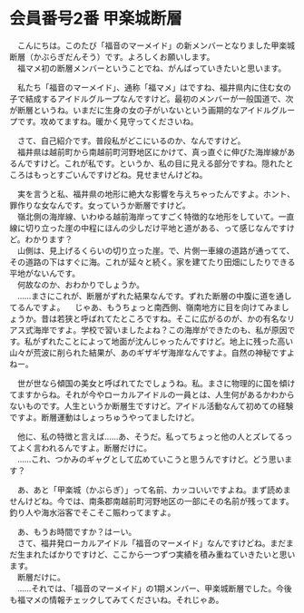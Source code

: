 # 会員番号2番 甲楽城断層

　こんにちは。このたび「福音のマーメイド」の新メンバーとなりました甲楽城断層（かぶらぎだんそう）です。よろしくお願いします。  
　福マメ初の断層メンバーということでね、がんばっていきたいと思います。

　私たち「福音のマーメイド」、通称「福マメ」はですね、福井県内に住む女の子で結成するアイドルグループなんですけど。最初のメンバーが一般国道で、次が断層というね。いまだに生身の女の子がいないという画期的なアイドルグループです。攻めてますね。暖かく見守ってくださいね。

　さて、自己紹介です。普段私がどこにいるのか、なんですけど。  
　福井県は越前町から南越前町河野地区にかけて、真っ直ぐに伸びた海岸線があるんですけど。これが私です。というか、私の目に見える部分ですね。隠れたところはもっとすごいんですけどね。見せませんけどね。

　実を言うと私、福井県の地形に絶大な影響を与えちゃったんですよ。ホント、罪作りな女なんです。女っていうか断層ですけど。  
　嶺北側の海岸線、いわゆる越前海岸ってすごく特徴的な地形をしていて。一直線に切り立った崖の中程にほんの少しだけ平地と道がある、って感じなんですけど。わかります？  
　山側は、見上げるくらいの切り立った崖。で、片側一車線の道路が通ってて、その道路の下はすぐに海。これが延々と続く。家を建てたり田畑にしたりできる平地がないんです。  
　何故なのか、おわかりでしょうか。  
　……まさにこれが、断層がずれた結果なんです。ずれた断層の中腹に道を通してるんですよ。
　じゃあ、もうちょっと南西側、嶺南地方に目を向けてみましょうか。昔は若狭と呼ばれてたところですね。そこに広がるのが、かの有名なリアス式海岸ですよ。学校で習いましたよね？この海岸ができたのも、私が原因です。私がずれたことによって地面が沈んじゃったんですけど。地上に残った高い山々が荒波に削られた結果が、あのギザギザ海岸なんですよ。自然の神秘ですよねー。

　世が世なら傾国の美女と呼ばれてたでしょうね。私。まさに物理的に国を傾けてますからね。それが今やローカルアイドルの一員とは、人生何があるかわからないものです。人生というか断層生ですけど。アイドル活動なんて初めての経験ですよ。断層運動はしょっちゅうやってましたけど。

　他に、私の特徴と言えば……あ、そうだ。私ってちょっと他の人とズレてるってよく言われるんですよ。断層だけに。  
　……これ、つかみのギャグとして広めていこうと思うんですけど。どう思います？

　あ、あと「甲楽城（かぶらぎ）」って名前、カッコいいですよね。まず読めませんけどね。今では、南条郡南越前町河野地区の一部にその名前が残ってます。釣り人や海水浴客でそこそこ賑わってますよ。

　あ、もうお時間ですか？はーい。  
　さて、福井発ローカルアイドル「福音のマーメイド」なんですけどね。まだまだ生まれたばかりですけど、ここから一つずつ実績を積み重ねていきたいと思います。  
　断層だけに。  
　……それでは、「福音のマーメイド」の1期メンバー、甲楽城断層でした。今後も福マメの情報チェックしてみてくださいね。それじゃあ。